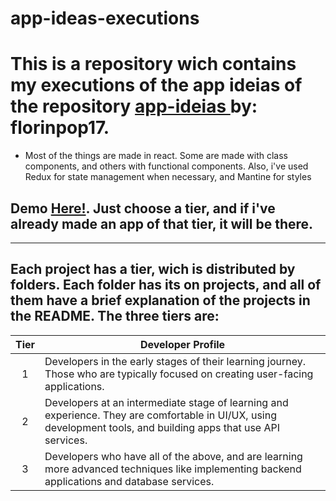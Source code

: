 # app-ideas-executions


#   This is a repository wich contains my executions of the app ideias of the repository <a href="https://github.com/florinpop17/app-ideas" rel="noreferrer" target="_blank"> app-ideias </a> by: florinpop17.
 * Most of the things are made in react. Some are made with class components, and others with functional components. Also, i've used Redux for state management when necessary, and Mantine for styles
## Demo <a href="https://gammarkin.github.io/app-ideas-executions/" target="_blank" rel="noreferrer">Here!</a>. Just choose a tier, and if i've already made an app of that tier, it will be there.
---

## Each project has a tier, wich is distributed by folders. Each folder has its on projects, and all of them have a brief explanation of the projects in the README. The three tiers are:

| Tier | Developer Profile                                                                                                                                                |
| :--: | ---------------------------------------------------------------------------------------------------------------------------------------------------------------- |
|  1   | Developers in the early stages of their learning journey. Those who are typically focused on creating user-facing applications.                                  |
|  2   | Developers at an intermediate stage of learning and experience. They are comfortable in UI/UX, using development tools, and building apps that use API services. |
|  3   | Developers who have all of the above, and are learning more advanced techniques like implementing backend applications and database services.                    |
